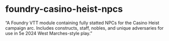 # foundry-casino-heist-npcs
“A Foundry VTT module containing fully statted NPCs for the Casino Heist campaign arc. Includes constructs, staff, nobles, and unique adversaries for use in 5e 2024 West Marches-style play.”

